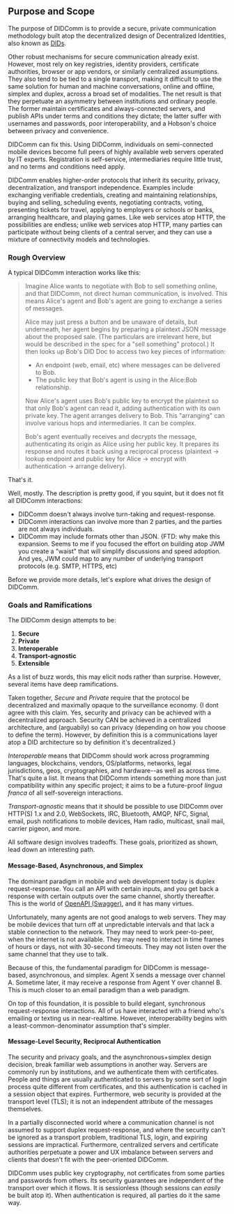 ## Purpose and Scope

The purpose of DIDComm is to provide a secure, private communication methodology built atop the decentralized design of Decentralized Identities, also known as [DIDs](https://www.w3.org/TR/did-core/).

Other robust mechanisms for secure communication already exist. However, most rely on key registries, identity providers, certificate authorities, browser or app vendors, or similarly centralized assumptions. They also tend to be tied to a single transport, making it difficult to use the same solution for human and machine conversations, online and offline, simplex and duplex, across a broad set of modalities. The net result is that they perpetuate an asymmetry between institutions and ordinary people. The former maintain certificates and always-connected servers, and publish APIs under terms and conditions they dictate; the latter suffer with usernames and passwords, poor interoperability, and a Hobson's choice between privacy and convenience.

DIDComm can fix this. Using DIDComm, individuals on semi-connected mobile devices become full peers of highly available web servers operated by IT experts. Registration is self-service, intermediaries require little trust, and no terms and conditions need apply.

DIDComm enables higher-order protocols that inherit its security, privacy, decentralization, and transport independence. Examples include exchanging verifiable credentials, creating and maintaining relationships, buying and selling, scheduling events, negotiating contracts, voting, presenting tickets for travel, applying to employers or schools or banks, arranging healthcare, and playing games. Like web services atop HTTP, the possibilities are endless; unlike web services atop HTTP, many parties can participate without being clients of a central server, and they can use a mixture of connectivity models and technologies.

### Rough Overview

A typical DIDComm interaction works like this:

> Imagine Alice wants to negotiate with Bob to sell something online, and that DIDComm, not direct human communication, is involved. This means Alice's agent and Bob's agent are going to exchange a series of messages.
>
> Alice may just press a button and be unaware of details, but underneath, her agent begins by preparing a plaintext JSON message about the proposed sale. (The particulars are irrelevant here, but would be described in the spec for a "sell something" protocol.) It then looks up Bob's DID Doc to access two key pieces of information:
>
> - An endpoint (web, email, etc) where messages can be delivered to Bob.
> - The public key that Bob's agent is using in the Alice:Bob relationship.
>
> Now Alice's agent uses Bob's public key to encrypt the plaintext so that only Bob's agent can read it, adding authentication with its own private key. The agent arranges delivery to Bob. This "arranging" can involve various hops and intermediaries. It can be complex.
>
> Bob's agent eventually receives and decrypts the message, authenticating its origin as Alice using her public key. It prepares its response and routes it back using a reciprocal process (plaintext -> lookup endpoint and public key for Alice -> encrypt with authentication -> arrange delivery).

That's it.

Well, mostly. The description is pretty good, if you squint, but it does not fit all DIDComm interactions:

- DIDComm doesn't always involve turn-taking and request-response.
- DIDComm interactions can involve more than 2 parties, and the parties are not always individuals.
- DIDComm may include formats other than JSON. {FTD: why make this expansion.  Seems to me if you focused the effort on building atop JWM you create a "waist" that will simplify discussions and speed adoption.   And yes, JWM could map to any number of underlying transport protocols (e.g. SMTP, HTTPS, etc)

Before we provide more details, let's explore what drives the design of DIDComm.

### Goals and Ramifications

The DIDComm design attempts to be:

1. **Secure**
2. **Private**
3. **Interoperable**
4. **Transport-agnostic**
5. **Extensible**

As a list of buzz words, this may elicit nods rather than surprise. However, several items have deep ramifications.

Taken together, *Secure* and *Private* require that the protocol be decentralized and maximally opaque to the surveillance economy. {I dont agree with this claim.  Yes, security and privacy can be achieved with a decentralized approach.  Security CAN be achieved in a centralized architecture, and (arguabily) so can privacy (depending on how you choose to define the term).  However, by definition this is a communications layer atop a DID architecture so by definition it's decentralized.}

*Interoperable* means that DIDComm should work across programming languages, blockchains, vendors, OS/platforms, networks, legal jurisdictions, geos, cryptographies, and hardware--as well as across time. That's quite a list. It means that DIDComm intends something more than just compatibility within any specific project; it aims to be a future-proof *lingua franca* of all self-sovereign interactions.

*Transport-agnostic* means that it should be possible to use DIDComm over HTTP(S) 1.x and 2.0, WebSockets, IRC, Bluetooth, AMQP, NFC, Signal, email, push notifications to mobile devices, Ham radio, multicast, snail mail, carrier pigeon, and more.

All software design involves tradeoffs. These goals, prioritized as shown, lead down an interesting path.

#### Message-Based, Asynchronous, and Simplex

The dominant paradigm in mobile and web development today is duplex request-response. You call an API with certain inputs, and you get back a response with certain outputs over the same channel, shortly thereafter. This is the world of [OpenAPI (Swagger)](https://swagger.io/docs/specification/about/), and it has many virtues.

Unfortunately, many agents are not good analogs to web servers. They may be mobile devices that turn off at unpredictable intervals and that lack a stable connection to the network. They may need to work peer-to-peer, when the internet is not available. They may need to interact in time frames of hours or days, not with 30-second timeouts. They may not listen over the same channel that they use to talk.

Because of this, the fundamental paradigm for DIDComm is message-based, asynchronous, and simplex. Agent X sends a message over channel A. Sometime later, it may receive a response from Agent Y over channel B. This is much closer to an email paradigm than a web paradigm.

On top of this foundation, it is possible to build elegant, synchronous request-response interactions. All of us have interacted with a friend who's emailing or texting us in near-realtime. However, interoperability begins with a least-common-denominator assumption that's simpler.

#### Message-Level Security, Reciprocal Authentication

The security and privacy goals, and the asynchronous+simplex design decision, break familiar web assumptions in another way. Servers are commonly run by institutions, and we authenticate them with certificates. People and things are usually authenticated to servers by some sort of login process quite different from certificates, and this authentication is cached in a session object that expires. Furthermore, web security is provided at the transport level (TLS); it is not an independent attribute of the messages themselves.

In a partially disconnected world where a communication channel is not assumed to support duplex request-response, and where the security can't be ignored as a transport problem, traditional TLS, login, and expiring sessions are impractical. Furthermore, centralized servers and certificate authorities perpetuate a power and UX imbalance between servers and clients that doesn't fit with the peer-oriented DIDComm.

DIDComm uses public key cryptography, not certificates from some parties and passwords from others. Its security guarantees are independent of the transport over which it flows. It is sessionless (though sessions can *easily* be built atop it). When authentication is required, all parties do it the same way.
